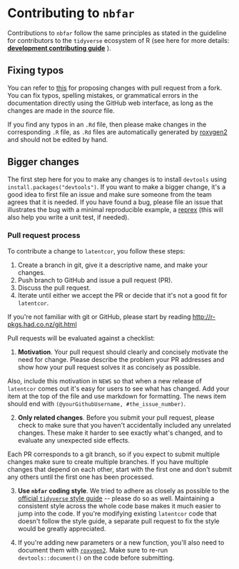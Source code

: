 # Contributing to `nbfar`

Contributions to `nbfar` follow the same principles as stated in the guideline for contributors to the `tidyverse` ecosystem of R (see here for more details: [**development contributing guide**](https://rstd.io/tidy-contrib) ).

## Fixing typos

You can refer to [this](https://docs.github.com/en/github/collaborating-with-pull-requests/proposing-changes-to-your-work-with-pull-requests/creating-a-pull-request-from-a-fork) for proposing changes with pull request from a fork.
You can fix typos, spelling mistakes, or grammatical errors in the documentation directly using the GitHub web interface, as long as the changes are made in the _source_ file.

If you find any typos in an `.Rd` file, then please make changes in the corresponding `.R` file, as `.Rd` files are automatically generated by [roxygen2](https://roxygen2.r-lib.org/articles/roxygen2.html) and should not be edited by hand.

## Bigger changes

The first step here for you to make any changes is to install `devtools` using `install.packages("devtools")`.
If you want to make a bigger change, it's a good idea to first file an issue and make sure someone from the team agrees that it is needed.
If you have found a bug, please file an issue that illustrates the bug with a minimal reproducible example, a
[reprex](https://www.tidyverse.org/help/#reprex) (this will also help you write a unit test, if needed).

### Pull request process

To contribute a change to `latentcor`, you follow these steps:

1. Create a branch in git, give it a descriptive name, and make your changes.
2. Push branch to GitHub and issue a pull request (PR).
3. Discuss the pull request.
4. Iterate until either we accept the PR or decide that it's not a good fit for `latentcor`.

If you're not familiar with git or GitHub, please start by reading
<http://r-pkgs.had.co.nz/git.html>

Pull requests will be evaluated against a checklist:

1.  __Motivation__. Your pull request should clearly and concisely motivate the need for change. Please describe the problem your PR addresses and show how your pull request solves it as concisely as possible.

Also, include this motivation in `NEWS` so that when a new release of
`latentcor` comes out it's easy for users to see what has changed. Add your
item at the top of the file and use markdown for formatting. The
news item should end with `(@yourGithubUsername, #the_issue_number)`.

2.  __Only related changes__. Before you submit your pull request, please check to make sure that you haven't accidentally included any unrelated changes. These make it harder to see exactly what's changed, and to evaluate any unexpected side effects.

Each PR corresponds to a git branch, so if you expect to submit multiple changes
make sure to create multiple branches. If you have multiple changes that depend
on each other, start with the first one and don't submit any others until the
first one has been processed.

3. __Use `nbfar` coding style__. We tried to adhere as closely as possible to the [official `tidyverse` style guide](http://style.tidyverse.org) -- please do so as well. Maintaining a consistent style across the whole code base makes it much easier to jump into the code. If you're modifying existing `latentcor` code that doesn't follow the style guide, a separate pull request to fix the style would be greatly appreciated.

4. If you're adding new parameters or a new function, you'll also need to document them with [`roxygen2`](https://github.com/klutometis/roxygen). Make sure to re-run `devtools::document()` on the code before submitting.

